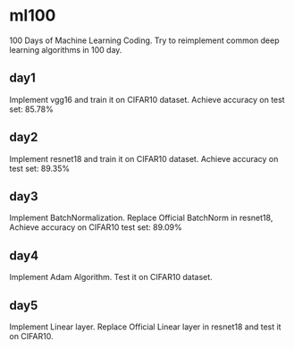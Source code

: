 # ml100
100 Days of Machine Learning Coding. Try to reimplement common deep learning algorithms in 100 day.

## day1
Implement vgg16 and train it on CIFAR10 dataset. Achieve accuracy on test set: 85.78%

## day2
Implement resnet18 and train it on CIFAR10 dataset. Achieve accuracy on test set: 89.35%

## day3
Implement BatchNormalization. Replace Official BatchNorm in resnet18, Achieve accuracy on CIFAR10 test set: 89.09%

## day4
Implement Adam Algorithm. Test it on CIFAR10 dataset.

## day5
Implement Linear layer. Replace Official Linear layer in resnet18 and test it on CIFAR10.
